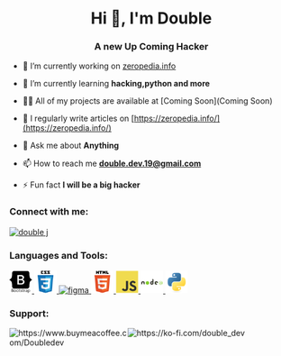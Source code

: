 <h1 align="center">Hi 👋, I'm Double</h1>
<h3 align="center">A new Up Coming Hacker</h3>

- 🔭 I’m currently working on [zeropedia.info](https://zeropedia.info/)

- 🌱 I’m currently learning **hacking,python and more**

- 👨‍💻 All of my projects are available at [Coming Soon](Coming Soon)

- 📝 I regularly write articles on [https://zeropedia.info/](https://zeropedia.info/)

- 💬 Ask me about **Anything**

- 📫 How to reach me **double.dev.19@gmail.com**

- ⚡ Fun fact **I will be a big hacker**

<h3 align="left">Connect with me:</h3>
<p align="left">
<a href="https://linkedin.com/in/double j" target="blank"><img align="center" src="https://raw.githubusercontent.com/rahuldkjain/github-profile-readme-generator/master/src/images/icons/Social/linked-in-alt.svg" alt="double j" height="30" width="40" /></a>
</p>

<h3 align="left">Languages and Tools:</h3>
<p align="left"> <a href="https://getbootstrap.com" target="_blank" rel="noreferrer"> <img src="https://raw.githubusercontent.com/devicons/devicon/master/icons/bootstrap/bootstrap-plain-wordmark.svg" alt="bootstrap" width="40" height="40"/> </a> <a href="https://www.w3schools.com/css/" target="_blank" rel="noreferrer"> <img src="https://raw.githubusercontent.com/devicons/devicon/master/icons/css3/css3-original-wordmark.svg" alt="css3" width="40" height="40"/> </a> <a href="https://www.figma.com/" target="_blank" rel="noreferrer"> <img src="https://www.vectorlogo.zone/logos/figma/figma-icon.svg" alt="figma" width="40" height="40"/> </a> <a href="https://www.w3.org/html/" target="_blank" rel="noreferrer"> <img src="https://raw.githubusercontent.com/devicons/devicon/master/icons/html5/html5-original-wordmark.svg" alt="html5" width="40" height="40"/> </a> <a href="https://developer.mozilla.org/en-US/docs/Web/JavaScript" target="_blank" rel="noreferrer"> <img src="https://raw.githubusercontent.com/devicons/devicon/master/icons/javascript/javascript-original.svg" alt="javascript" width="40" height="40"/> </a> <a href="https://nodejs.org" target="_blank" rel="noreferrer"> <img src="https://raw.githubusercontent.com/devicons/devicon/master/icons/nodejs/nodejs-original-wordmark.svg" alt="nodejs" width="40" height="40"/> </a> <a href="https://www.python.org" target="_blank" rel="noreferrer"> <img src="https://raw.githubusercontent.com/devicons/devicon/master/icons/python/python-original.svg" alt="python" width="40" height="40"/> </a> </p>


<h3 align="left">Support:</h3>
<p><a href="https://www.buymeacoffee.com/Doubledev"> <img align="left" src="https://cdn.buymeacoffee.com/buttons/v2/default-yellow.png" height="50" width="210" alt="https://www.buymeacoffee.com/Doubledev" /></a><a href="https://ko-fi.com/double_dev"> <img align="left" src="https://cdn.ko-fi.com/cdn/kofi3.png?v=3" height="50" width="210" alt="https://ko-fi.com/double_dev" /></a></p><br><br>

